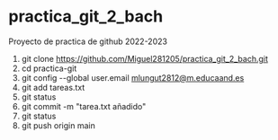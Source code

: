 # practica_git_2_bach
Proyecto de practica de github 2022-2023

 1. git clone https://github.com/Miguel281205/practica_git_2_bach.git
 2. cd practica-git
 3. git config --global user.email mlungut2812@m.educaand.es
 4. git add tareas.txt
 5. git status
 6. git commit -m "tarea.txt añadido"
 7. git status
 8. git push origin main